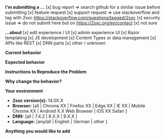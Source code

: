 <!-- FILL OUT THE FOLLOWING INFORMATION WE MAY CLOSE YOUR ISSUE WITHOUT INVESTIGATING -->

**I'm submitting a ...**   <!-- HINT: remove lines which don't apply  -->
[x] bug report => search github for a similar issue before submitting 
[x] feature request
[x] support request => use stackoverflow and tag with 2sxc https://stackoverflow.com/questions/tagged/2sxc
[x] security issue => do not submit here but on https://2sxc.org/en/contact
[x] not sure

**...about**   <!-- HINT: remove lines which don't apply  -->
[x] edit experience / UI
[x] admin experience UI
[x] Razor templating
[x] JS development
[x] Content Types or data management
[x] APIs like REST
[x] DNN parts
[x] other / unknown

**Current behavior**   <!-- HINT: Describe how the bug manifests. -->


**Expected behavior**   <!-- HINT: Describe what the behavior would be without the bug. -->


**Instructions to Reproduce the Problem**
<!--
If the current behavior is a bug or you can illustrate your feature request better with an example, 
please provide the *STEPS TO REPRODUCE* and/or a *MINIMAL DEMO* like a screenshot or screencast
-->

**Why change the behavior?**  <!-- HINT: Describe the motivation or the concrete use case -->

**Your environment**  <!-- HINT: Operating system, IDE, package manager, HTTP server, ... -->

* **2sxc version(s):** 14.0X.X  <!-- Check whether this is still an issue in the most recent version -->
* **Browser:** [all | Chrome XX | Firefox XX | Edge XX | IE XX | Mobile Chrome XX | Android X.X Web Browser | iOS XX Safari ]
* **DNN:** [all | 7.4.2 | 8.X.X | 9.X.X ] 
* **Language:** [any/all | English | German | other ]

**Anything you would like to add**
